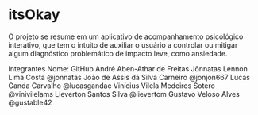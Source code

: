 # itsOkay

O projeto se resume em um aplicativo de acompanhamento psicológico interativo, que tem o intuito de auxiliar o usuário a controlar ou mitigar algum diagnóstico problemático de impacto leve, como ansiedade.

Integrantes
Nome:							GitHub
André Aben-Athar de Freitas
Jônnatas Lennon Lima Costa			    @jonnatas
João de Assis da Silva Carneiro			@jonjon667
Lucas Ganda Carvalho 				        @lucasgandac
Vinícius Vilela Medeiros Sotero			@vinivilelams
Lieverton Santos Silva 				      @lievertom
Gustavo Veloso Alves				        @gustable42

